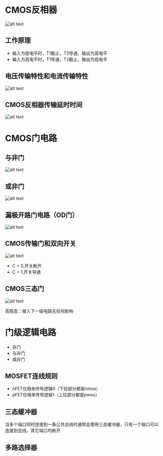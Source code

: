 # CMOS反相器

![alt text](image.png)

## 工作原理

- 输入为低电平时，T1截止，T2导通，输出为高电平
- 输入为高电平时，T1导通，T2截止，输出为低电平

## 电压传输特性和电流传输特性

![alt text](image-1.png)

## CMOS反相器传输延时时间

![alt text](image-2.png)

# CMOS门电路

## 与非门

![alt text](image-3.png)

## 或非门

![alt text](image-4.png)

## 漏极开路门电路（OD门）

![alt text](image-5.png)

## CMOS传输门和双向开关

![alt text](image-6.png)

- C = 0,开关断开
- C = 1,开关导通

## CMOS三态门

![alt text](image-7.png)

高阻态：接入下一级电路无任何影响

# 门级逻辑电路

- 非门
- 与非门
- 或非门

## MOSFET连线规则

- nFET仅用来传导逻辑0（下拉部分都是nmos）
- pFET仅用来传导逻辑1（上拉部分都是pmos）

## 三态缓冲器

当多个端口同时连接到一条公共总线时通常会使用三态缓冲器，只有一个端口可以连接到总线，其它端口均断开

## 多路选择器
